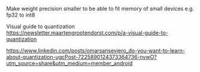 Make weight precision smaller to be able to fit memory of small devices
e.g. fp32 to int8

Visual guide to quantization
https://newsletter.maartengrootendorst.com/p/a-visual-guide-to-quantization

https://www.linkedin.com/posts/omarsanseviero_do-you-want-to-learn-about-quantization-ugcPost-7225890124373364736-nywO?utm_source=share&utm_medium=member_android